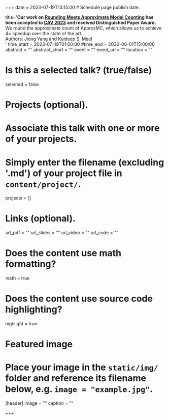+++
date = 2023-07-19T13:15:00  # Schedule page publish date.

title='<b>Our work on <a href="https://link.springer.com/chapter/10.1007/978-3-031-37703-7_7">Rounding Meets Approximate Model Counting</a> has been accepted to  <a href="http://www.i-cav.org/2023/">CAV 2023</a> and received Distinguished Paper Award.</b> <br> We round the approximate count of ApproxMC, which allows us to achieve 4$\times$ speedup over the state of the art. <br> Authors: Jiong Yang and Kuldeep S. Meel<br> '
time_start = 2023-07-19T01:00:00
#time_end = 2030-06-01T15:00:00
abstract = ""
abstract_short = ""
event = ""
event_url = ""
location = ""

# Is this a selected talk? (true/false)
selected = false

# Projects (optional).
#   Associate this talk with one or more of your projects.
#   Simply enter the filename (excluding '.md') of your project file in `content/project/`.
projects = []

# Links (optional).
url_pdf = ""
url_slides = ""
url_video = ""
url_code = ""

# Does the content use math formatting?
math = true

# Does the content use source code highlighting?
highlight = true

# Featured image
# Place your image in the `static/img/` folder and reference its filename below, e.g. `image = "example.jpg"`.
[header]
image = ""
caption = ""

+++
